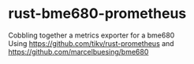 # rust-bme680-prometheus
Cobbling together a metrics exporter for a bme680  
Using https://github.com/tikv/rust-prometheus and https://github.com/marcelbuesing/bme680
